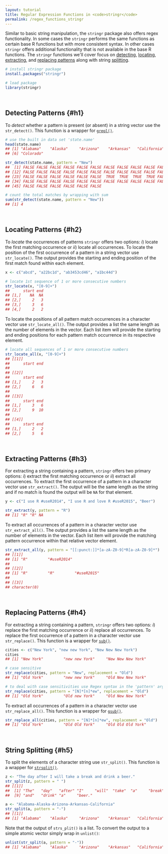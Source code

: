```yaml
---
layout: tutorial
title: Regular Expression Functions in <code>stringr</code>
permalink: /regex_functions_stringr
---
```


Similar to basic string manipulation, the `stringr` package also offers regex functionality.  In some cases the `stringr` performs the same functions as certain base R functions but with more consistent syntax.  In other cases `stringr` offers additional functionality that is not available in the base R functions.  The `stringr` functions we'll cover focus on [detecting](#h1), [locating](#h2), [extracting](#h3), and [replacing patterns](#h4) along with string [splitting](#h5).

```r
# install stringr package
install.packages("stringr")

# load package
library(stringr)
```

<br>

## Detecting Patterns {#h1}
To *detect* whether a pattern is present (or absent) in a string vector use the `str_detect()`. This function is a wrapper for [`grepl()`](regex_functions_base#grepl).


```r
# use the built in data set 'state.name'
head(state.name)
## [1] "Alabama"    "Alaska"     "Arizona"    "Arkansas"   "California"
## [6] "Colorado"

str_detect(state.name, pattern = "New")
##  [1] FALSE FALSE FALSE FALSE FALSE FALSE FALSE FALSE FALSE FALSE FALSE
## [12] FALSE FALSE FALSE FALSE FALSE FALSE FALSE FALSE FALSE FALSE FALSE
## [23] FALSE FALSE FALSE FALSE FALSE FALSE  TRUE  TRUE  TRUE  TRUE FALSE
## [34] FALSE FALSE FALSE FALSE FALSE FALSE FALSE FALSE FALSE FALSE FALSE
## [45] FALSE FALSE FALSE FALSE FALSE FALSE

# count the total matches by wrapping with sum
sum(str_detect(state.name, pattern = "New"))
## [1] 4
```

<br>

## Locating Patterns {#h2}
To *locate* the occurrences of patterns `stringr` offers two options: *i*) locate the first matching occurrence or *ii*) locate all occurrences.  To locate the position of the first occurrence of a pattern in a string vector use `str_locate()`. The output provides the starting and ending position of the first match found within each element.


```r
x <- c("abcd", "a22bc1d", "ab3453cd46", "a1bc44d")

# locate 1st sequence of 1 or more consecutive numbers
str_locate(x, "[0-9]+")
##      start end
## [1,]    NA  NA
## [2,]     2   3
## [3,]     3   6
## [4,]     2   2
```


To locate the positions of all pattern match occurrences in a character vector use `str_locate_all()`.  The output provides a list the same length as the number of elements in the vector.  Each list item will provide the starting and ending positions for each pattern match occurrence in its respective element.


```r
# locate all sequences of 1 or more consecutive numbers
str_locate_all(x, "[0-9]+")
## [[1]]
##      start end
## 
## [[2]]
##      start end
## [1,]     2   3
## [2,]     6   6
## 
## [[3]]
##      start end
## [1,]     3   6
## [2,]     9  10
## 
## [[4]]
##      start end
## [1,]     2   2
## [2,]     5   6
```

<br>

## Extracting Patterns {#h3}
For extracting a string containing a pattern, `stringr` offers two primary options: *i*) extract the first matching occurrence or *ii*) extract all occurrences.  To extract the first occurrence of a pattern in a character vector use `str_extract()`. The output will be the same length as the string and if no match is found the output will be `NA` for that element.


```r
y <- c("I use R #useR2014", "I use R and love R #useR2015", "Beer")

str_extract(y, pattern = "R")
## [1] "R" "R" NA
```

To extract all occurrences of a pattern in a character vector use `str_extract_all()`.  The output provides a list the same length as the number of elements in the vector.  Each list item will provide the matching pattern occurrence within that relative vector element.


```r
str_extract_all(y, pattern = "[[:punct:]]*[a-zA-Z0-9]*R[a-zA-Z0-9]*")
## [[1]]
## [1] "R"         "#useR2014"
## 
## [[2]]
## [1] "R"         "R"         "#useR2015"
## 
## [[3]]
## character(0)
```

<br>

## Replacing Patterns {#h4}
For extracting a string containing a pattern, `stringr` offers two options: *i*) replace the first matching occurrence or *ii*) replace all occurrences.  To replace the first occurrence of a pattern in a character vector use `str_replace()`. This function is a wrapper for [`sub()`](regex_functions_base#sub).


```r
cities <- c("New York", "new new York", "New New New York")
cities
## [1] "New York"         "new new York"     "New New New York"

# case sensitive
str_replace(cities, pattern = "New", replacement = "Old")
## [1] "Old York"         "new new York"     "Old New New York"

# to deal with case sensitivities use Regex syntax in the 'pattern' argument
str_replace(cities, pattern = "[N]*[n]*ew", replacement = "Old")
## [1] "Old York"         "Old new York"     "Old New New York"
```

To extract all occurrences of a pattern in a character vector use `str_replace_all()`.  This function is a wrapper for [`gsub()`](regex_functions_base#gsub).


```r
str_replace_all(cities, pattern = "[N]*[n]*ew", replacement = "Old")
## [1] "Old York"         "Old Old York"     "Old Old Old York"
```

<br>

## String Splitting {#h5}
To split the elements of a character string use `str_split()`. This function is a wrapper for [`strsplit()`](regex_functions_base#splitting).


```r
z <- "The day after I will take a break and drink a beer."
str_split(z, pattern = " ")
## [[1]]
##  [1] "The"   "day"   "after" "I"     "will"  "take"  "a"     "break"
##  [9] "and"   "drink" "a"     "beer."

a <- "Alabama-Alaska-Arizona-Arkansas-California"
str_split(a, pattern = "-")
## [[1]]
## [1] "Alabama"    "Alaska"     "Arizona"    "Arkansas"   "California"
```

Note that the output of `strs_plit()` is a list.  To convert the output to a simple atomic vector simply wrap in `unlist()`:


```r
unlist(str_split(a, pattern = "-"))
## [1] "Alabama"    "Alaska"     "Arizona"    "Arkansas"   "California"
```
